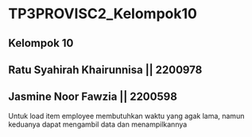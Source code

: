 # TP3PROVISC2_Kelompok10

## Kelompok 10

## Ratu Syahirah Khairunnisa || 2200978

## Jasmine Noor Fawzia || 2200598

Untuk load item employee membutuhkan waktu yang agak lama, namun keduanya dapat mengambil data dan menampilkannya
